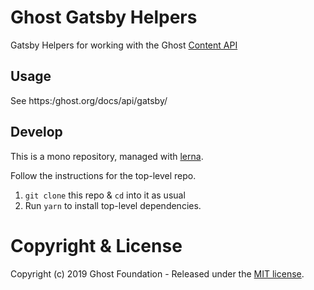 # Ghost Gatsby Helpers

Gatsby Helpers for working with the Ghost [Content API](https://ghost.org/docs/api/content/)

## Usage

See https:/ghost.org/docs/api/gatsby/

## Develop

This is a mono repository, managed with [lerna](https://lernajs.io/).

Follow the instructions for the top-level repo.
1. `git clone` this repo & `cd` into it as usual
2. Run `yarn` to install top-level dependencies.


# Copyright & License

Copyright (c) 2019 Ghost Foundation - Released under the [MIT license](LICENSE).
